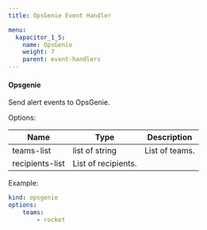 ```yaml
---
title: OpsGenie Event Handler

menu:
  kapacitor_1_5:
    name: OpsGenie
    weight: 7
    parent: event-handlers
---
```


#### Opsgenie

Send alert events to OpsGenie.

Options:

| Name            | Type                | Description    |
| ----            | ----                | -----------    |
| teams-list      | list of string      | List of teams. |
| recipients-list | List of recipients. |

Example:

```yaml
kind: opsgenie
options:
    teams:
        - rocket
```
